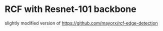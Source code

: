 # RCF with Resnet-101 backbone

slightly modified version of https://github.com/mayorx/rcf-edge-detection